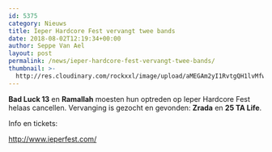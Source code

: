 ```yaml
---
id: 5375
category: Nieuws
title: Ieper Hardcore Fest vervangt twee bands
date: 2018-08-02T12:19:34+00:00
author: Seppe Van Ael
layout: post
permalink: /news/ieper-hardcore-fest-vervangt-twee-bands/
thumbnail: >-
  http://res.cloudinary.com/rockxxl/image/upload/aMEGAm2yI1RvtgQH1lvMfwSVocKFqSY8ztku8KhW.jpeg
---
```

**Bad Luck 13** en **Ramallah** moesten hun optreden op Ieper Hardcore Fest helaas cancellen. Vervanging is gezocht en gevonden: **Zrada** en **25 TA Life**.

Info en tickets:

<http://www.ieperfest.com/>